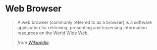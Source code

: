 Web Browser
=======
> A web browser (commonly referred to as a browser) is a software application
> for retrieving, presenting and traversing information resources on the World
> Wide Web.
>
><cite>from <a href="http://en.wikipedia.org/wiki/Web_browser">Wikipedia</a></cite>
